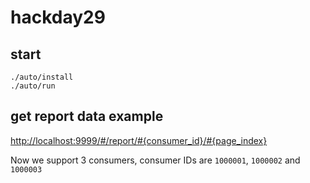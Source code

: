 # hackday29
## start
```
./auto/install
./auto/run
```

## get report data example
<http://localhost:9999/#/report/#{consumer_id}/#{page_index}>

Now we support 3 consumers, consumer IDs are `1000001`, `1000002` and `1000003`

